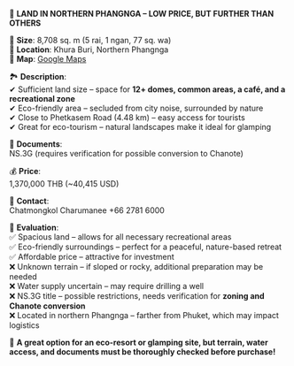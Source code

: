 📍 **LAND IN NORTHERN PHANGNGA – LOW PRICE, BUT FURTHER THAN OTHERS**  

📏 **Size**: 8,708 sq. m (5 rai, 1 ngan, 77 sq. wa)  
📍 **Location**: Khura Buri, Northern Phangnga  
📍 **Map**: [Google Maps](https://www.google.com/maps/place/9%C2%B013'02.3%22N+98%C2%B026'34.1%22E/@9.217294,98.4402391,1074m/data=!3m2!1e3!4b1!4m4!3m3!8m2!3d9.217294!4d98.442814?entry=ttu&g_ep=EgoyMDI1MDIxMi4wIKXMDSoASAFQAw%3D%3D)  

🏞️ **Description**:  
✔ Sufficient land size – space for **12+ domes, common areas, a café, and a recreational zone**  
✔ Eco-friendly area – secluded from city noise, surrounded by nature  
✔ Close to Phetkasem Road (4.48 km) – easy access for tourists  
✔ Great for eco-tourism – natural landscapes make it ideal for glamping  

📄 **Documents**:  
NS.3G (requires verification for possible conversion to Chanote)  

💰 **Price**:  
1,370,000 THB (~40,415 USD)  

📱 **Contact**:  
Chatmongkol Charumanee +66 2781 6000  

💬 **Evaluation**:  
✅ Spacious land – allows for all necessary recreational areas  
✅ Eco-friendly surroundings – perfect for a peaceful, nature-based retreat  
✅ Affordable price – attractive for investment  
❌ Unknown terrain – if sloped or rocky, additional preparation may be needed  
❌ Water supply uncertain – may require drilling a well  
❌ NS.3G title – possible restrictions, needs verification for **zoning and Chanote conversion**  
❌ Located in northern Phangnga – farther from Phuket, which may impact logistics  

🎯 **A great option for an eco-resort or glamping site, but terrain, water access, and documents must be thoroughly checked before purchase!**